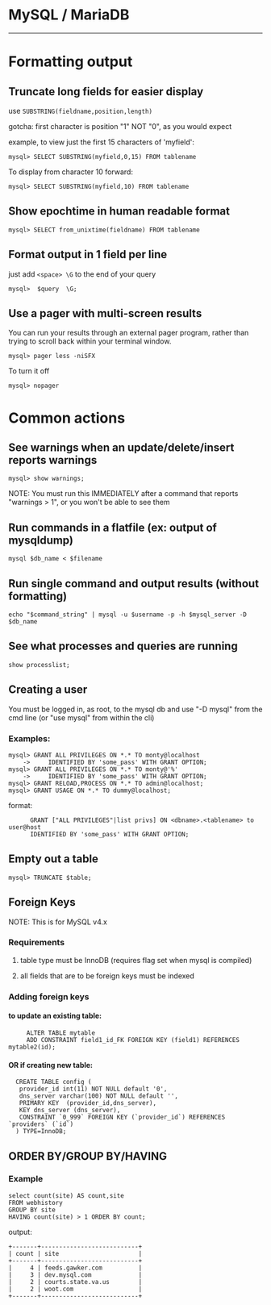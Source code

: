 # MySQL / MariaDB
---

# Formatting output

## Truncate long fields for easier display
use ```SUBSTRING(fieldname,position,length)```

gotcha: first character is position "1" NOT "0", as you would expect

example, to view just the first 15 characters of 'myfield':
```
mysql> SELECT SUBSTRING(myfield,0,15) FROM tablename
```
To display from character 10 forward:
```
mysql> SELECT SUBSTRING(myfield,10) FROM tablename
```

## Show epochtime in human readable format
```
mysql> SELECT from_unixtime(fieldname) FROM tablename
```

## Format output in 1 field per line
just add ```<space> \G``` to the end of your query
```
mysql>  $query  \G;
```


## Use a pager with multi-screen results
You can run your results through an external pager program, rather than trying to scroll back within your terminal window.
```
mysql> pager less -niSFX
```
To turn it off
```
mysql> nopager
```


# Common actions

## See warnings when an update/delete/insert reports warnings
```
mysql> show warnings;
```

NOTE: You must run this IMMEDIATELY after a command that reports "warnings > 1", or you won't be able to see them

## Run commands in a flatfile (ex: output of mysqldump)
```shell
mysql $db_name < $filename
```

## Run single command and output results (without formatting)
```shell
echo "$command_string" | mysql -u $username -p -h $mysql_server -D $db_name
```

## See what processes and queries are running
```
show processlist;
```

## Creating a user

You must be logged in, as root, to the mysql db and use
"-D mysql" from the cmd line (or "use mysql" from within the cli)
### Examples:
```
mysql> GRANT ALL PRIVILEGES ON *.* TO monty@localhost
    ->     IDENTIFIED BY 'some_pass' WITH GRANT OPTION;
mysql> GRANT ALL PRIVILEGES ON *.* TO monty@'%'
    ->     IDENTIFIED BY 'some_pass' WITH GRANT OPTION;
mysql> GRANT RELOAD,PROCESS ON *.* TO admin@localhost;
mysql> GRANT USAGE ON *.* TO dummy@localhost;
```

format:
```
      GRANT ["ALL PRIVILEGES"|list privs] ON <dbname>.<tablename> to user@host
      IDENTIFIED BY 'some_pass' WITH GRANT OPTION;
```

## Empty out a table
```
mysql> TRUNCATE $table;
```

## Foreign Keys
NOTE: This is for MySQL v4.x

### Requirements
1) table type must be InnoDB  (requires flag set when mysql is compiled)

2) all fields that are to be foreign keys must be indexed

### Adding foreign keys
#### to update an existing table:
```
     ALTER TABLE mytable
     ADD CONSTRAINT field1_id_FK FOREIGN KEY (field1) REFERENCES mytable2(id);
```
#### OR if creating new table:
```
  CREATE TABLE config (
   provider_id int(11) NOT NULL default '0',
   dns_server varchar(100) NOT NULL default '',
   PRIMARY KEY  (provider_id,dns_server),
   KEY dns_server (dns_server),
   CONSTRAINT `0_999` FOREIGN KEY (`provider_id`) REFERENCES `providers` (`id`)
  ) TYPE=InnoDB;
```

## ORDER BY/GROUP BY/HAVING
### Example

```
select count(site) AS count,site
FROM webhistory
GROUP BY site
HAVING count(site) > 1 ORDER BY count;
```
output:
```
+-------+---------------------------+
| count | site                      |
+-------+---------------------------+
|     4 | feeds.gawker.com          |
|     3 | dev.mysql.com             |
|     2 | courts.state.va.us        |
|     2 | woot.com                  |
+-------+---------------------------+
```
